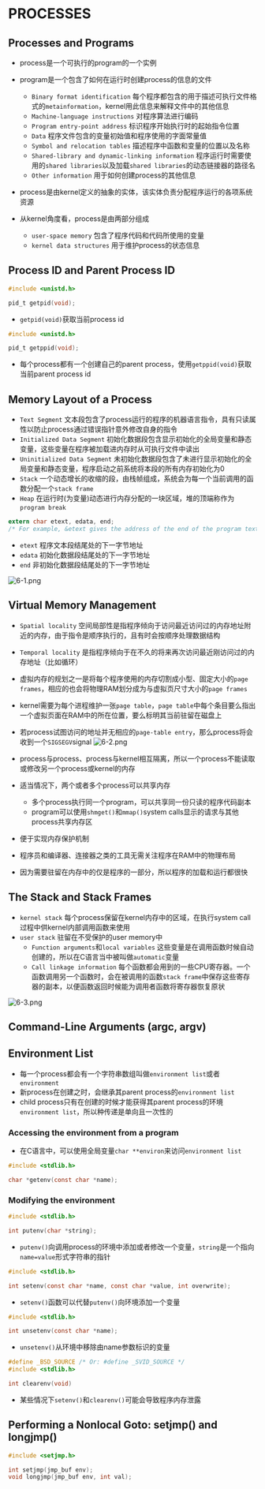 # PROCESSES

## Processes and Programs
- process是一个可执行的program的一个实例
- program是一个包含了如何在运行时创建process的信息的文件
    - `Binary format identification` 每个程序都包含的用于描述可执行文件格式的`metainformation`，kernel用此信息来解释文件中的其他信息
    - `Machine-language instructions` 对程序算法进行编码
    - `Program entry-point address` 标识程序开始执行时的起始指令位置
    - `Data` 程序文件包含的变量初始值和程序使用的字面常量值
    - `Symbol and relocation tables` 描述程序中函数和变量的位置以及名称
    - `Shared-library and dynamic-linking information` 程序运行时需要使用的`shared libraries`以及加载`shared libraries`的动态链接器的路径名
    - `Other information` 用于如何创建process的其他信息

- process是由kernel定义的抽象的实体，该实体负责分配程序运行的各项系统资源
- 从kernel角度看，process是由两部分组成 
    - `user-space memory` 包含了程序代码和代码所使用的变量
    - `kernel data structures` 用于维护process的状态信息 

## Process ID and Parent Process ID
```c
#include <unistd.h>

pid_t getpid(void);
```
- `getpid(void)`获取当前process id
  
```c
#include <unistd.h>

pid_t getppid(void);
```
- 每个process都有一个创建自己的parent process，使用`getppid(void)`获取当前parent process id

## Memory Layout of a Process
- `Text Segment` 文本段包含了process运行的程序的机器语言指令，具有只读属性以防止process通过错误指针意外修改自身的指令
- `Initialized Data Segment` 初始化数据段包含显示初始化的全局变量和静态变量，这些变量在程序被加载进内存时从可执行文件中读出
- `Uninitialized Data Segment` 未初始化数据段包含了未进行显示初始化的全局变量和静态变量，程序启动之前系统将本段的所有内存初始化为0
- `Stack` 一个动态增长的收缩的段，由栈帧组成，系统会为每一个当前调用的函数分配一个`stack frame`
- `Heap` 在运行时(为变量)动态进行内存分配的一块区域，堆的顶端称作为`program break`

```c
extern char etext, edata, end;
/* For example, &etext gives the address of the end of the program text / start of initialized data */
```
- `etext` 程序文本段结尾处的下一字节地址
- `edata` 初始化数据段结尾处的下一字节地址
- `end` 非初始化数据段结尾处的下一字节地址  

![6-1.png](./img/6-1.png)

## Virtual Memory Management
- `Spatial locality` 空间局部性是指程序倾向于访问最近访问过的内存地址附近的内存，由于指令是顺序执行的，且有时会按顺序处理数据结构
- `Temporal locality` 是指程序倾向于在不久的将来再次访问最近刚访问过的内存地址（比如循环）
- 虚拟内存的规划之一是将每个程序使用的内存切割成小型、固定大小的`page frames`，相应的也会将物理RAM划分成为与虚拟页尺寸大小的`page frames`
- kernel需要为每个进程维护一张`page table`，`page table`中每个条目要么指出一个虚拟页面在RAM中的所在位置，要么标明其当前驻留在磁盘上
- 若process试图访问的地址并无相应的`page-table entry`，那么process将会收到一个`SIGSEGV`signal
![6-2.png](./img/6-2.png)

- process与process、process与kernel相互隔离，所以一个process不能读取或修改另一个process或kernel的内存
- 适当情况下，两个或者多个process可以共享内存
    - 多个process执行同一个program，可以共享同一份只读的程序代码副本
    - program可以使用`shmget()`和`mmap()`system calls显示的请求与其他process共享内存区
- 便于实现内存保护机制
- 程序员和编译器、连接器之类的工具无需关注程序在RAM中的物理布局
- 因为需要驻留在内存中的仅是程序的一部分，所以程序的加载和运行都很快

## The Stack and Stack Frames
- `kernel stack` 每个process保留在kernel内存中的区域，在执行system call过程中供kernel内部调用函数来使用
- `user stack` 驻留在不受保护的user memory中
    - `Function arguments`和`local variables` 这些变量是在调用函数时候自动创建的，所以在C语言当中被叫做`automatic`变量
    - `Call linkage information` 每个函数都会用到的一些CPU寄存器。一个函数调用另一个函数时，会在被调用的函数`stack frame`中保存这些寄存器的副本，以便函数返回时候能为调用者函数将寄存器恢复原状

![6-3.png](./img/6-3.png)

## Command-Line Arguments (argc, argv)

## Environment List
- 每一个process都会有一个字符串数组叫做`environment list`或者`environment`
- 新process在创建之时，会继承其parent process的`environment list`
- child process只有在创建的时候才能获得其parent process的环境`environment list`，所以种传递是单向且一次性的

### Accessing the environment from a program
- 在C语言中，可以使用全局变量`char **environ`来访问`environment list`
```c
#include <stdlib.h>

char *getenv(const char *name);
```

### Modifying the environment
```c
#include <stdlib.h>

int putenv(char *string);
```
- `putenv()`向调用process的环境中添加或者修改一个变量，`string`是一个指向`name=value`形式字符串的指针

```c
#include <stdlib.h>

int setenv(const char *name, const char *value, int overwrite);
```
- `setenv()`函数可以代替`putenv()`向环境添加一个变量

```c
#include <stdlib.h>

int unsetenv(const char *name);
```
- `unsetenv()`从环境中移除由name参数标识的变量

```c
#define _BSD_SOURCE /* Or: #define _SVID_SOURCE */
#include <stdlib.h>

int clearenv(void)
```
- 某些情况下`setenv()`和`clearenv()`可能会导致程序内存泄露

## Performing a Nonlocal Goto: setjmp() and longjmp()
```c
#include <setjmp.h>

int setjmp(jmp_buf env);
void longjmp(jmp_buf env, int val);
```